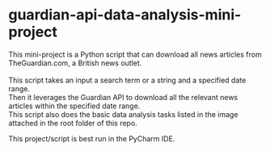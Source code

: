 # guardian-api-data-analysis-mini-project

This mini-project is a Python script that can download all news articles from TheGuardian.com, a British news outlet.<br><br>
This script takes an input a search term or a string and a specified date range.<br>
Then it leverages the Guardian API to download all the relevant news articles within the specified date range.<br>
This script also does the basic data analysis tasks listed in the image attached in the root folder of this repo.

This project/script is best run in the PyCharm IDE.
